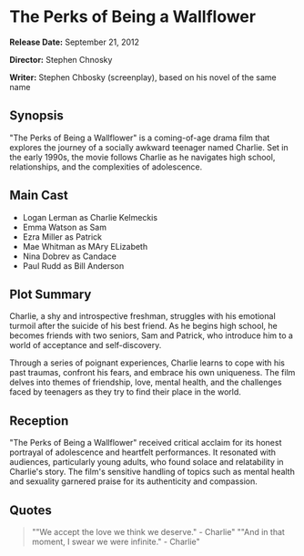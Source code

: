 # The Perks of Being a Wallflower

**Release Date:** September 21, 2012

**Director:** Stephen Chnosky

**Writer:** Stephen Chbosky (screenplay), based on his novel of the same name

## Synopsis

"The Perks of Being a Wallflower" is a coming-of-age drama film that explores the journey of a socially awkward teenager named Charlie. Set in the early 1990s, the movie follows Charlie as he navigates high school, relationships, and the complexities of adolescence.

## Main Cast

- Logan Lerman as Charlie Kelmeckis
- Emma Watson as Sam
- Ezra Miller as Patrick
- Mae Whitman as MAry ELizabeth
- Nina Dobrev as Candace
- Paul Rudd as Bill Anderson

## Plot Summary

Charlie, a shy and introspective freshman, struggles with his emotional turmoil after the suicide of his best friend. As he begins high school, he becomes friends with two seniors, Sam and Patrick, who introduce him to a world of acceptance and self-discovery.

Through a series of poignant experiences, Charlie learns to cope with his past traumas, confront his fears, and embrace his own uniqueness. The film delves into themes of friendship, love, mental health, and the challenges faced by teenagers as they try to find their place in the world.

## Reception

"The Perks of Being a Wallflower" received critical acclaim for its honest portrayal of adolescence and heartfelt performances. It resonated with audiences, particularly young adults, who found solace and relatability in Charlie's story. The film's sensitive handling of topics such as mental health and sexuality garnered praise for its authenticity and compassion.

## Quotes

>""We accept the love we think we deserve." - Charlie"
>""And in that moment, I swear we were infinite." - Charlie"
